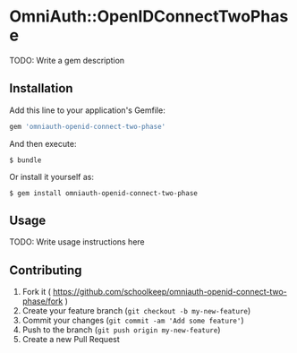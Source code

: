 # OmniAuth::OpenIDConnectTwoPhase

TODO: Write a gem description

## Installation

Add this line to your application's Gemfile:

```ruby
gem 'omniauth-openid-connect-two-phase'
```

And then execute:

    $ bundle

Or install it yourself as:

    $ gem install omniauth-openid-connect-two-phase

## Usage

TODO: Write usage instructions here

## Contributing

1. Fork it ( https://github.com/schoolkeep/omniauth-openid-connect-two-phase/fork )
2. Create your feature branch (`git checkout -b my-new-feature`)
3. Commit your changes (`git commit -am 'Add some feature'`)
4. Push to the branch (`git push origin my-new-feature`)
5. Create a new Pull Request
